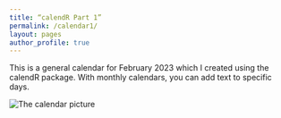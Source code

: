 ```yaml
---
title: “calendR Part 1”
permalink: /calendar1/
layout: pages
author_profile: true
---
```


This is a general calendar for February 2023 which I created using the calendR package. With monthly calendars, you can add text to specific days.

![The calendar picture](/assets/februarycalendar.jpg)




